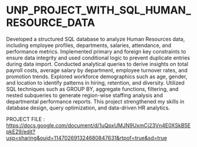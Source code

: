 # UNP_PROJECT_WITH_SQL_HUMAN_RESOURCE_DATA 

Developed a structured SQL database to analyze Human Resources data, including employee profiles, departments, salaries, attendance, and performance metrics. Implemented primary and foreign key constraints to ensure data integrity and used conditional logic to prevent duplicate entries during data import. Conducted analytical queries to derive insights on total payroll costs, average salary by department, employee turnover rates, and promotion trends. Explored workforce demographics such as age, gender, and location to identify patterns in hiring, retention, and diversity. Utilized SQL techniques such as GROUP BY, aggregate functions, filtering, and nested subqueries to generate region-wise staffing analysis and departmental performance reports. This project strengthened my skills in database design, query optimization, and data-driven HR analytics.

PROJECT FILE : https://docs.google.com/document/d/1uQpxUMJN9UxmCj23Vn4E0XSkB5EpkE29/edit?usp=sharing&ouid=114702691324680847631&rtpof=true&sd=true
